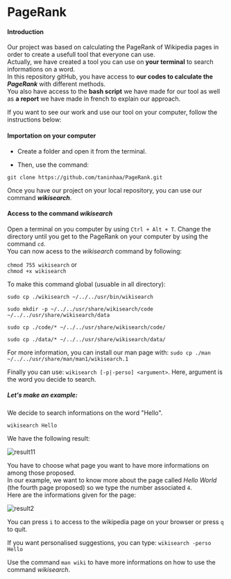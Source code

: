 # PageRank

#### Introduction 
Our project was based on calculating the PageRank of Wikipedia pages in order to create a usefull tool that everyone can use.  
Actually, we have created a tool you can use on **your terminal** to search informations on a word.  
In this repository gitHub, you have access to **our codes to calculate the _PageRank_** with different methods.  
You also have access to the **bash script** we have made for our tool as well as **a report** we have made in french to explain our approach.

If you want to see our work and use our tool on your computer, follow the instructions below: 

#### Importation on your computer 

* Create a folder and open it from the terminal. 

* Then, use the command:

`git clone https://github.com/taninhaa/PageRank.git`

Once you have our project on your local repository, you can use our command **_wikisearch_**. 

#### Access to the command _wikisearch_

Open a terminal on you computer by using `Ctrl + Alt + T`. 
Change the directory until you get to the PageRank on your computer by using the command `cd`.  
You can now acess to the _wikisearch_ command by following:

`chmod 755 wikisearch`
or  
`chmod +x wikisearch`

To make this command global (usuable in all directory):

`sudo cp ./wikisearch ~/../../usr/bin/wikisearch` 

`sudo mkdir -p ~/../../usr/share/wikisearch/code ~/../../usr/share/wikisearch/data`

`sudo cp ./code/* ~/../../usr/share/wikisearch/code/` 

`sudo cp ./data/* ~/../../usr/share/wikisearch/data/`

For more information, you can install our man page with:
`sudo cp ./man ~/../../usr/share/man/man1/wikisearch.1`

Finally you can use:
`wikisearch [-p|-perso] <argument>`. Here, argument is the word you decide to search. 

 ##### Let's make an example:
 We decide to search informations on the word "Hello". 

`wikisearch Hello`

We have the following result: 

![result11](https://user-images.githubusercontent.com/92987223/166294985-332460eb-c91d-4865-b175-cdbd012f168d.png)

You have to choose what page you want to have more informations on among those proposed.  
In our example, we want to know more about the page called _Hello World_ (the fourth page proposed) so we type the number associated `4`.  
Here are the informations given for the page: 

![result2](https://user-images.githubusercontent.com/92987223/166294060-5c64b256-22b3-4dfc-a6fd-dfcd9721759f.png)

You can press `i` to access to the wikipedia page on your browser or press `q` to quit. 

If you want personalised suggestions, you can type:
`wikisearch -perso Hello`

Use the command `man wiki` to have more informations on how to use the command _wikisearch_.
